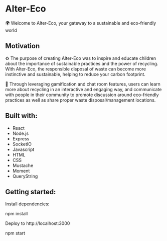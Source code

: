 # Alter-Eco

🌍 Welcome to Alter-Eco, your gateway to a sustainable and eco-friendly world 

## Motivation
♻️ The purpose of creating Alter-Eco was to inspire and educate children about the importance of sustainable practices and the power of recycling. With Alter-Eco, the responsible disposal of waste can become more instinctive and sustainable, helping to reduce your carbon footprint. 

🌱 Through leveraging gamification and chat room features, users can learn more about recycling in an interactive and engaging way, and communicate with people in their community to promote discussion around eco-friendly practices as well as share proper waste disposal/management locations. 

## Built with: 
* React
* Node.js
* Express
* SocketIO
* Javascript
* HTML
* CSS
* Mustache
* Moment
* QueryString

## Getting started: 

Install dependencies: 

npm install

Deploy to http://localhost:3000

npm start
